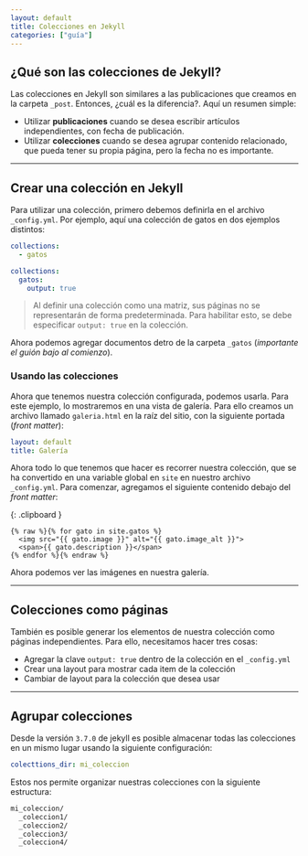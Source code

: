 ```yaml
---
layout: default
title: Colecciones en Jekyll
categories: ["guía"]
---
```



## ¿Qué son las colecciones de Jekyll?

Las colecciones en Jekyll son similares a las publicaciones que creamos en la carpeta `_post`. Entonces, ¿cuál es la diferencia?. Aquí un resumen simple:

- Utilizar **publicaciones** cuando se desea escribir artículos independientes, con fecha de publicación.
- Utilizar **colecciones** cuando se desea agrupar contenido relacionado, que pueda tener su propia página, pero la fecha no es importante.

---

## Crear una colección en Jekyll

Para utilizar una colección, primero debemos definirla en el archivo `_config.yml`. Por ejemplo, aquí una colección de gatos en dos ejemplos distintos:

```yml
collections:
  - gatos
```

```yml
collections:
  gatos:
    output: true
```

> Al definir una colección como una matriz, sus páginas no se representarán de forma predeterminada. Para habilitar esto, se debe especificar `output: true` en la colección.

Ahora podemos agregar documentos detro de la carpeta `_gatos` (*importante el guión bajo al comienzo*).

### Usando las colecciones

Ahora que tenemos nuestra colección configurada, podemos usarla. Para este ejemplo, lo mostraremos en una vista de galería. Para ello creamos un archivo llamado `galeria.html` en la raíz del sitio, con la siguiente portada (*front matter*):

```yml
layout: default
title: Galería
```

Ahora todo lo que tenemos que hacer es recorrer nuestra colección, que se ha convertido en una variable global en `site` en nuestro archivo `_config.yml`. Para comenzar, agregamos el siguiente contenido debajo del *front matter*:

{: .clipboard }
```liquid
{% raw %}{% for gato in site.gatos %}
  <img src="{{ gato.image }}" alt="{{ gato.image_alt }}">
  <span>{{ gato.description }}</span>
{% endfor %}{% endraw %}
```

Ahora podemos ver las imágenes en nuestra galería.

---

## Colecciones como páginas

También es posible generar los elementos de nuestra colección como páginas independientes. Para ello, necesitamos hacer tres cosas:

- Agregar la clave `output: true` dentro de la colección en el `_config.yml`
- Crear una layout para mostrar cada item de la colección
- Cambiar de layout para la colección que desea usar

---


## Agrupar colecciones

Desde la versión `3.7.0` de jekyll es posible almacenar todas las colecciones en un mismo lugar usando la siguiente configuración:

```yml
colecttions_dir: mi_coleccion
```

Estos nos permite organizar nuestras colecciones con la siguiente estructura:

```txt
mi_coleccion/
  _coleccion1/
  _coleccion2/
  _coleccion3/
  _coleccion4/
```